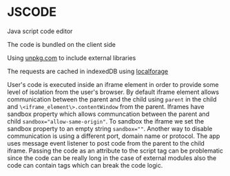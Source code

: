 # JSCODE

Java script code editor

The code is bundled on the client side

Using [unpkg.com](https://unpkg.com) to include external libraries

The requests are cached in indexedDB using [localforage](https://www.npmjs.com/package/localforage)

User's code is executed inside an iframe element in order to provide some level of isolation from the user's browser. By default iframe element allows communication between the parent and the child using `parent` in the child and `\<iframe_element\>.contentWindow` from the parent.
Iframes have sandbox property which allows communcation between the parent and child `sandbox="allow-same-origin"`. To sandbox the iframe we set the sandbox property to an empty string `sandbox=""`.
Another way to disable communication is using a different port, domain name or protocol.
The app uses message event listener to post code from the parent to the child iframe. Passing the code as an attribute to the script tag can be problematic since the code can be really long in the case of external modules also the code can contain tags which can break the code logic.
